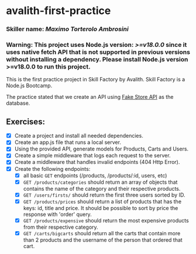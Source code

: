 # avalith-first-practice

### **Skiller name:** *Maximo Torterolo Ambrosini*
### Warning: This project uses Node.js version: *>=v18.0.0* since it uses native fetch API that is not supported in previous versions without installing a dependency. Please install Node.js version >=v18.0.0 to run this project.

This is the first practice project in Skill Factory by Avalith. Skill Factory is a Node.js Bootcamp.

The practice stated that we create an API using [Fake Store API](https://fakestoreapi.com/) as the database.

## Exercises:
- [x] Create a project and install all needed dependencies.
- [x] Create an app.js file that runs a local server.
- [x] Using the provided API, generate models for Products, Carts and Users.
- [x] Create a simple middleware that logs each request to the server.
- [x] Create a middleware that handles invalid endpoints (404 Http Error).
- [x] Create the following endpoints:
  - [x] all basic `GET` endpoints (/products, /products/:id, users, etc)
  - [x] `GET /products/categories` should return an array of objects that contains the name of the category and their respective products.
  - [x] `GET /users/firsts/` should return the first three users sorted by ID.
  - [x] `GET /products/prices` should return a list of products that has the keys: id, title and price. It should be possible to sort by price the response with 'order' query.
  - [x] `GET /products/expensive` should return the most expensive products from their respective category.
  - [x] `GET /carts/bigcarts` should return all the carts that contain more than 2 products and the username of the person that ordered that cart.
